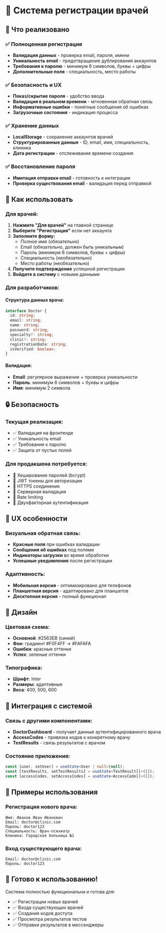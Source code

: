 # 🏥 Система регистрации врачей

## 🎯 Что реализовано

### ✅ **Полноценная регистрация**
- **Валидация данных** - проверка email, пароля, имени
- **Уникальность email** - предотвращение дублирования аккаунтов
- **Требования к паролю** - минимум 6 символов, буквы + цифры
- **Дополнительные поля** - специальность, место работы

### ✅ **Безопасность и UX**
- **Показ/скрытие пароля** - удобство ввода
- **Валидация в реальном времени** - мгновенная обратная связь
- **Информативные ошибки** - понятные сообщения об ошибках
- **Загрузочные состояния** - индикация процесса

### ✅ **Хранение данных**
- **LocalStorage** - сохранение аккаунтов врачей
- **Структурированные данные** - ID, email, имя, специальность, клиника
- **Дата регистрации** - отслеживание времени создания

### ✅ **Восстановление пароля**
- **Имитация отправки email** - готовность к интеграции
- **Проверка существования email** - валидация перед отправкой

## 🚀 Как использовать

### **Для врачей:**
1. **Нажмите "Для врачей"** на главной странице
2. **Выберите "Регистрация"** если нет аккаунта
3. **Заполните форму:**
   - Полное имя (обязательно)
   - Email (обязательно, должен быть уникальным)
   - Пароль (минимум 6 символов, буквы + цифры)
   - Специальность (необязательно)
   - Место работы (необязательно)
4. **Получите подтверждение** успешной регистрации
5. **Войдите в систему** с новыми данными

### **Для разработчиков:**

#### Структура данных врача:
```typescript
interface Doctor {
  id: string;
  email: string;
  name: string;
  password: string;
  specialty?: string;
  clinic?: string;
  registrationDate: string;
  isVerified: boolean;
}
```

#### Валидация:
- **Email**: регулярное выражение + проверка уникальности
- **Пароль**: минимум 6 символов + буквы и цифры
- **Имя**: минимум 2 символа

## 🔒 Безопасность

### **Текущая реализация:**
- ✅ Валидация на фронтенде
- ✅ Уникальность email
- ✅ Требования к паролю
- ✅ Защита от пустых полей

### **Для продакшена потребуется:**
- 🔄 Хеширование паролей (bcrypt)
- 🔄 JWT токены для авторизации
- 🔄 HTTPS соединение
- 🔄 Серверная валидация
- 🔄 Rate limiting
- 🔄 Двухфакторная аутентификация

## 📱 UX особенности

### **Визуальная обратная связь:**
- **Красные поля** при ошибках валидации
- **Сообщения об ошибках** под полями
- **Индикаторы загрузки** во время обработки
- **Успешные уведомления** после регистрации

### **Адаптивность:**
- **Мобильная версия** - оптимизировано для телефонов
- **Планшетная версия** - адаптировано для планшетов
- **Десктопная версия** - полный функционал

## 🎨 Дизайн

### **Цветовая схема:**
- **Основной**: #2563EB (синий)
- **Фон**: градиент #F0F4FF → #FAFAFA
- **Ошибки**: красные оттенки
- **Успех**: зеленые оттенки

### **Типографика:**
- **Шрифт**: Inter
- **Размеры**: адаптивные
- **Веса**: 400, 500, 600

## 🔗 Интеграция с системой

### **Связь с другими компонентами:**
- **DoctorDashboard** - получает данные аутентифицированного врача
- **AccessCodes** - привязка кодов к конкретному врачу
- **TestResults** - связь результатов с врачом

### **Состояние приложения:**
```typescript
const [user, setUser] = useState<User | null>(null);
const [testResults, setTestResults] = useState<TestResult[]>([]);
const [accessCodes, setAccessCodes] = useState<AccessCode[]>([]);
```

## 📝 Примеры использования

### **Регистрация нового врача:**
```
Имя: Иванов Иван Иванович
Email: doctor@clinic.com
Пароль: doctor123
Специальность: Врач-психиатр
Клиника: Городская больница №1
```

### **Вход существующего врача:**
```
Email: doctor@clinic.com
Пароль: doctor123
```

## 🚀 Готово к использованию!

Система полностью функциональна и готова для:
- ✅ Регистрации новых врачей
- ✅ Входа существующих врачей
- ✅ Создания кодов доступа
- ✅ Просмотра результатов тестов
- ✅ Отправки результатов в мессенджеры